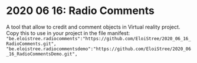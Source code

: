 # 2020 06 16: Radio Comments
A tool that allow to credit and comment objects in Virtual reality project.  
Copy this to use in your project in the file manifest:  
`"be.eloistree.radiocomments":"https://github.com/EloiStree/2020_06_16_RadioComments.git",`  
`"be.eloistree.radiocommentsdemo":"https://github.com/EloiStree/2020_06_16_RadioCommentsDemo.git",`  
